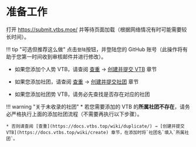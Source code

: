 # 准备工作

打开 <https://submit.vtbs.moe/> 并等待页面加载（根据网络情况有时可能需要较长时间）。

!!! tip "可选但推荐这么做"
    点击`登陆`按钮，并登陆您的 GitHub 账号（此操作将有助于您第一时间收到审核邮件并进行修改）。

* 如果您添加个人势 VTB，请查阅 [查重](https://docs.vtbs.top/wiki/duplicate/) → [创建并提交 VTB](https://docs.vtbs.top/wiki/create) 章节

* 如果您添加社团，请查阅 [查重](https://docs.vtbs.top/wiki/duplicate/) → [创建并提交社团](https://docs.vtbs.top/wiki/create-group) 章节

* 如果您添加社团势 VTB，请务必先查找是否存在对应的社团

!!! warning "关于未收录的社团"
    * 若您需要添加的 VTB 的**所属社团不存在**，请务必严格执行上面的添加社团流程（不需要再执行以下步骤）。
    
    * 否则请查阅 [查重](https://docs.vtbs.top/wiki/duplicate/) → [创建并提交 VTB](https://docs.vtbs.top/wiki/create) 章节，在添加时将`社团名`填入`所属社团`。
